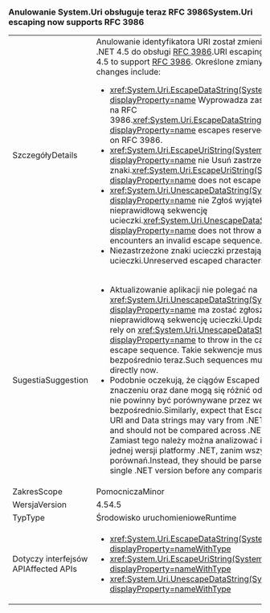 ### <a name="systemuri-escaping-now-supports-rfc-3986"></a><span data-ttu-id="c4936-101">Anulowanie System.Uri obsługuje teraz RFC 3986</span><span class="sxs-lookup"><span data-stu-id="c4936-101">System.Uri escaping now supports RFC 3986</span></span>

|   |   |
|---|---|
|<span data-ttu-id="c4936-102">Szczegóły</span><span class="sxs-lookup"><span data-stu-id="c4936-102">Details</span></span>|<span data-ttu-id="c4936-103">Anulowanie identyfikatora URI został zmieniony w programie .NET 4.5 do obsługi [RFC 3986](http://tools.ietf.org/html/rfc3986).</span><span class="sxs-lookup"><span data-stu-id="c4936-103">URI escaping has changed in .NET 4.5 to support [RFC 3986](http://tools.ietf.org/html/rfc3986).</span></span> <span data-ttu-id="c4936-104">Określone zmiany obejmują:</span><span class="sxs-lookup"><span data-stu-id="c4936-104">Specific changes include:</span></span><ul><li><span data-ttu-id="c4936-105"><xref:System.Uri.EscapeDataString(System.String)?displayProperty=name> Wyprowadza zastrzeżone znaki oparte na RFC 3986.</span><span class="sxs-lookup"><span data-stu-id="c4936-105"><xref:System.Uri.EscapeDataString(System.String)?displayProperty=name> escapes reserved characters based on RFC 3986.</span></span></li><li><span data-ttu-id="c4936-106"><xref:System.Uri.EscapeUriString(System.String)?displayProperty=name> nie Usuń zastrzeżone znaki.</span><span class="sxs-lookup"><span data-stu-id="c4936-106"><xref:System.Uri.EscapeUriString(System.String)?displayProperty=name> does not escape reserved characters.</span></span></li><li><span data-ttu-id="c4936-107"><xref:System.Uri.UnescapeDataString(System.String)?displayProperty=name> nie Zgłoś wyjątek, jeśli wykryje nieprawidłową sekwencję ucieczki.</span><span class="sxs-lookup"><span data-stu-id="c4936-107"><xref:System.Uri.UnescapeDataString(System.String)?displayProperty=name> does not throw an exception if it encounters an invalid escape sequence.</span></span></li><li><span data-ttu-id="c4936-108">Niezastrzeżone znaki ucieczki przestają być znakami ucieczki.</span><span class="sxs-lookup"><span data-stu-id="c4936-108">Unreserved escaped characters are un-escaped.</span></span></li></ul>|
|<span data-ttu-id="c4936-109">Sugestia</span><span class="sxs-lookup"><span data-stu-id="c4936-109">Suggestion</span></span>|<ul><li><span data-ttu-id="c4936-110">Aktualizowanie aplikacji nie polegać na <xref:System.Uri.UnescapeDataString(System.String)?displayProperty=name> ma zostać zgłoszony w przypadku nieprawidłową sekwencję ucieczki.</span><span class="sxs-lookup"><span data-stu-id="c4936-110">Update applications to not rely on <xref:System.Uri.UnescapeDataString(System.String)?displayProperty=name> to throw in the case of an invalid escape sequence.</span></span> <span data-ttu-id="c4936-111">Takie sekwencje muszą zostać wykryte bezpośrednio teraz.</span><span class="sxs-lookup"><span data-stu-id="c4936-111">Such sequences must be detected directly now.</span></span></li><li><span data-ttu-id="c4936-112">Podobnie oczekują, że ciągów Escaped i URI niezmienionym znaczeniu oraz dane mogą się różnić od .NET 4.0 i .NET 4.5 i nie powinny być porównywane przez wersje .NET bezpośrednio.</span><span class="sxs-lookup"><span data-stu-id="c4936-112">Similarly, expect that Escaped and Unescaped URI and Data strings may vary from .NET 4.0 and .NET 4.5 and should not be compared across .NET versions directly.</span></span> <span data-ttu-id="c4936-113">Zamiast tego należy można analizować i znormalizowany w jednej wersji platformy .NET, zanim wszystkie porównań.</span><span class="sxs-lookup"><span data-stu-id="c4936-113">Instead, they should be parsed and normalized in a single .NET version before any comparisons are made.</span></span></li></ul>|
|<span data-ttu-id="c4936-114">Zakres</span><span class="sxs-lookup"><span data-stu-id="c4936-114">Scope</span></span>|<span data-ttu-id="c4936-115">Pomocnicza</span><span class="sxs-lookup"><span data-stu-id="c4936-115">Minor</span></span>|
|<span data-ttu-id="c4936-116">Wersja</span><span class="sxs-lookup"><span data-stu-id="c4936-116">Version</span></span>|<span data-ttu-id="c4936-117">4.5</span><span class="sxs-lookup"><span data-stu-id="c4936-117">4.5</span></span>|
|<span data-ttu-id="c4936-118">Typ</span><span class="sxs-lookup"><span data-stu-id="c4936-118">Type</span></span>|<span data-ttu-id="c4936-119">Środowisko uruchomieniowe</span><span class="sxs-lookup"><span data-stu-id="c4936-119">Runtime</span></span>|
|<span data-ttu-id="c4936-120">Dotyczy interfejsów API</span><span class="sxs-lookup"><span data-stu-id="c4936-120">Affected APIs</span></span>|<ul><li><xref:System.Uri.EscapeDataString(System.String)?displayProperty=nameWithType></li><li><xref:System.Uri.EscapeUriString(System.String)?displayProperty=nameWithType></li><li><xref:System.Uri.UnescapeDataString(System.String)?displayProperty=nameWithType></li></ul>|

